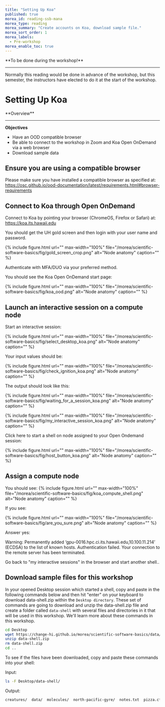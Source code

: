 ```yaml
---
title: "Setting Up Koa"
published: true
morea_id: reading-ssb-mana
morea_type: reading
morea_summary: "Create accounts on Koa, download sample file."
morea_sort_order: 1
morea_labels:
  - Pre-workshop
morea_enable_toc: true
---
```




<div class="alert alert-danger mt-3" role="alert" markdown="1">
<i class="fa-solid fa-circle-exclamation fa-xl"></i> **To be done during the workshop!**
<hr/>
Normally this reading would be done in advance of the workshop, but this semester, the instructors have elected to do it at the start of the workshop.

</div>

# Setting Up Koa

<div class="alert alert-success mt-3" role="alert" markdown="1">
<i class="fa-solid fa-globe fa-xl"></i> **Overview**
<hr/>

**Objectives**
  * Have an OOD compatible browser
  * Be able to connect to the workshop in Zoom and Koa Open OnDemand via a web browser
  * Download sample data
</div>

## Ensure you are using a compatible browser

Please make sure you have installed a compatible browser as specified at: <https://osc.github.io/ood-documentation/latest/requirements.html#browser-requirements>

## Connect to Koa through Open OnDemand

Connect to Koa by pointing your browser (ChromeOS, Firefox or Safari) at: <https://koa.its.hawaii.edu>

You should get the UH gold screen and then login with your user name and password.

{% include figure.html url="" max-width="100%" file="/morea/scientific-software-basics/fig/gold_screen_crop.png" alt="Node anatomy" caption="" %}

Authenticate with MFA/DUO via your preferred method.

You should see the Koa Open OnDemand start page:

{% include figure.html url="" max-width="100%" file="/morea/scientific-software-basics/fig/koa_ood.png" alt="Node anatomy" caption="" %}

## Launch an interactive session on a compute node

Start an interactive session:

{% include figure.html url="" max-width="100%" file="/morea/scientific-software-basics/fig/select_desktop_koa.png" alt="Node anatomy" caption="" %}

Your input values should be:

{% include figure.html url="" max-width="100%" file="/morea/scientific-software-basics/fig/check_ignition_koa.png" alt="Node anatomy" caption="" %}

The output should look like this:

{% include figure.html url="" max-width="100%" file="/morea/scientific-software-basics/fig/waiting_for_a_session_koa.png" alt="Node anatomy" caption="" %}

{% include figure.html url="" max-width="100%" file="/morea/scientific-software-basics/fig/my_interactive_session_koa.png" alt="Node anatomy" caption="" %}

Click here to start a shell on node assigned to your Open Ondemand session:

{% include figure.html url="" max-width="100%" file="/morea/scientific-software-basics/fig/host_button_koa.png" alt="Node anatomy" caption="" %}

## Assign a compute node

You should see:
{% include figure.html url="" max-width="100%" file="/morea/scientific-software-basics/fig/koa_compute_shell.png" alt="Node anatomy" caption="" %}

If you see:

{% include figure.html url="" max-width="100%" file="/morea/scientific-software-basics/fig/are_you_sure.png" alt="Node anatomy" caption="" %}

Answer yes:

Warning: Permanently added ‘gpu-0016.hpc.ci.its.hawaii.edu,10.100.11.214’ (ECDSA) to the list of known hosts. Authentication failed. Your connection to the remote server has been terminated.

Go back to "my interactive sessions" in the browser and start another shell..

## Download sample files for this workshop

In your opened Desktop session which started a shell, copy and paste in the following commands below and then hit "enter" on your keyboard to download data-shell.zip within the `Desktop directory`. These set of commands are going to download and unzip the data-shell.zip file and create a folder called `data-shell` with several files and directories in it that will be used in this workshop. We'll learn more about these commands in this workshop. 

<div class="alert alert-secondary" role="alert" markdown="1">

```bash
cd Desktop
wget https://change-hi.github.io/morea/scientific-software-basics/data/data-shell.zip
unzip data-shell.zip
rm data-shell.zip
cd ..
```

</div>

To see if the files have been downloaded, copy and paste these commands into your shell:

<div class="alert alert-secondary" role="alert" markdown="1">

Input: 

```bash
ls -F Desktop/data-shell/
```

Output:

```bash
creatures/  data/  molecules/  north-pacific-gyre/  notes.txt  pizza.cfg  solar.pdf  writing/
```

</div>